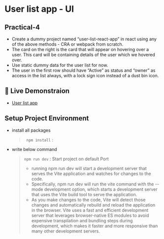 # User list app - UI

## Practical-4

- Create a dummy project named “user-list-react-app” in react using any of the above methods - CRA or webpack from scratch.
- The card on the right is the card that will appear on hovering over a user. This card will be containing details of the user which we hovered over.
- Use static dummy data for the user list for now.
- The user in the first row should have “Active” as status and “owner” as access in the list always, with a lock sign icon instead of a dust bin icon.

## 🚀 Live Demonstraion

- [User list app](https://lighthearted-souffle-53501e.netlify.app/)

## Setup Project Environment

- install all packages

  > ` npm install` :

- write below command
  > `npm run dev` : Start project on default Port
  >
  > - running npm run dev will start a development server that serves the Vite application and watches for changes to the code.
  > - Specifically, npm run dev will run the vite command with the --mode development option, which starts a development server that uses the Vite build tool to serve the application.
  > - As you make changes to the code, Vite will detect those changes and automatically rebuild and reload the application in the browser. Vite uses a fast and efficient development server that leverages browser-native ES modules to avoid expensive transpilation and bundling steps during development, which makes it faster and more responsive than many other development servers.
